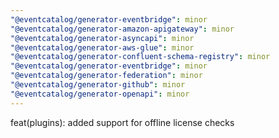 ```yaml
---
"@eventcatalog/generator-eventbridge": minor
"@eventcatalog/generator-amazon-apigateway": minor
"@eventcatalog/generator-asyncapi": minor
"@eventcatalog/generator-aws-glue": minor
"@eventcatalog/generator-confluent-schema-registry": minor
"@eventcatalog/generator-eventbridge": minor
"@eventcatalog/generator-federation": minor
"@eventcatalog/generator-github": minor
"@eventcatalog/generator-openapi": minor
---
```


feat(plugins): added support for offline license checks
